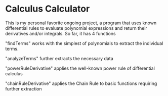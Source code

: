 # Calculus Calculator
This is my personal favorite ongoing project, a program that uses known differential rules to evaluate polynomial expressions and return their derivatives and/or integrals.
So far, it has 4 functions

"findTerms" works with the simplest of polynomials to extract the individual terms.

"analyzeTerms" further extracts the necessary data

"powerRuleDerivative" applies the well-known power rule of differential calculus

"chainRuleDerivative" applies the Chain Rule to basic functions requiring further extraction
